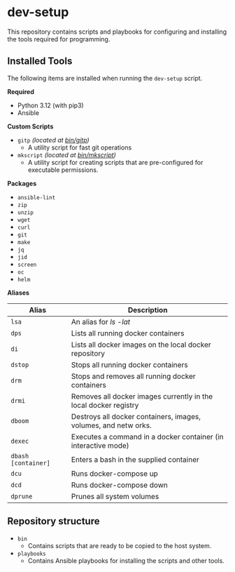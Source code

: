 # dev-setup
This repository contains scripts and playbooks for configuring and installing the tools required for programming. 


## Installed Tools
The following items are installed when running the `dev-setup` script.

<strong>Required</strong>
<ul>
    <li>Python 3.12 (with pip3)</li>
    <li>Ansible</li>
</ul>
<strong>Custom Scripts</strong>
<ul>
    <li><code>gitp</code> <i>(located at <a href=bin/gitp>bin/gitp</a>)</i>
        <ul>
            <li>A utility script for fast git operations</li>
        </ul>
    </li>
    <li><code>mkscript</code> <i>(located at <a href=bin/mkscript>bin/mkscript</a>)</i>
        <ul>
            <li>A utility script for creating scripts that are pre-configured for executable permissions.</li>
        </ul>
    </li>
</ul>
<strong>Packages</strong>
<ul>
    <li><code>ansible-lint</code></li>
    <li><code>zip</code></li>
    <li><code>unzip</code></li>
    <li><code>wget</code></li>
    <li><code>curl</code></li>
    <li><code>git</code></li>
    <li><code>make</code></li>
    <li><code>jq</code></li>
    <li><code>jid</code></li>
    <li><code>screen</code></li>
    <li><code>oc</code></li>
    <li><code>helm</code></li>
</ul>
<strong>Aliases</strong>
<table>
    <thead>
        <tr>
            <th>Alias</th>
            <th>Description</th>
        </tr>
    </thead>
    <tbody>
        <tr>
            <td><code>lsa</code></td>
            <td>An alias for <i>ls -lat</i></td>
        </tr>
        <tr>
            <td><code>dps</code></td>
            <td>Lists all running docker containers</td>
        </tr>
        <tr>
            <td><code>di</code></td>
            <td>Lists all docker images on the local docker repository</td><tr>
        <tr>
            <td><code>dstop</code></td>
            <td>Stops all running docker containers</td></tr>
        <tr>
            <td><code>drm</code></td>
            <td>Stops and removes all running docker containers</td></tr>
        <tr>
            <td><code>drmi</code></td>
            <td>Removes all docker images currently in the local docker registry</td></tr>
        <tr>
            <td><code>dboom</code></td>
            <td>Destroys all docker containers, images, volumes, and netw
            orks.</td></tr>
        <tr>
            <td><code>dexec</code></td>
            <td>Executes a command in a docker container (in interactive mode)</td></tr>
        <tr>
            <td><code>dbash [container]</code></td>
            <td>Enters a bash in the supplied container</td></tr>
        <tr>
            <td><code>dcu</code></td>
            <td>Runs docker-compose up</td></tr>
        <tr>
            <td><code>dcd</code></td>
            <td>Runs docker-compose down</td></tr>
        <tr>
            <td><code>dprune</code></td>
            <td>Prunes all system volumes</td></tr>
    </tbody>
</table>

## Repository structure
<ul>
    <li> 
        <code>bin</code>
        <ul>
            <li>Contains scripts that are ready to be copied to the host system.</li>
        </ul>
    </li>
    <li>
        <code>playbooks</code>
        <ul>
            <li>Contains Ansible playbooks for installing the scripts and other tools.</li>
        </ul>
    </li>
</ul>
